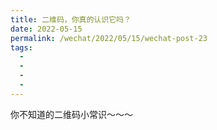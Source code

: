 ```yaml
---
title: 二维码，你真的认识它吗？
date: 2022-05-15
permalink: /wechat/2022/05/15/wechat-post-23
tags:
  - 
  - 
  - 
  - 
---
```


你不知道的二维码小常识～～～